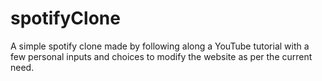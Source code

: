 # spotifyClone
A simple spotify clone made by following along a YouTube tutorial with a few personal inputs and choices to modify the website as per the current need.
